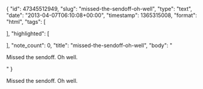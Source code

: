 {
  "id": 47345512949,
  "slug": "missed-the-sendoff-oh-well",
  "type": "text",
  "date": "2013-04-07T06:10:08+00:00",
  "timestamp": 1365315008,
  "format": "html",
  "tags": [

  ],
  "highlighted": [

  ],
  "note_count": 0,
  "title": "missed-the-sendoff-oh-well",
  "body": "<p>Missed the sendoff. Oh well.</p>"
}

<p>Missed the sendoff. Oh well.</p>